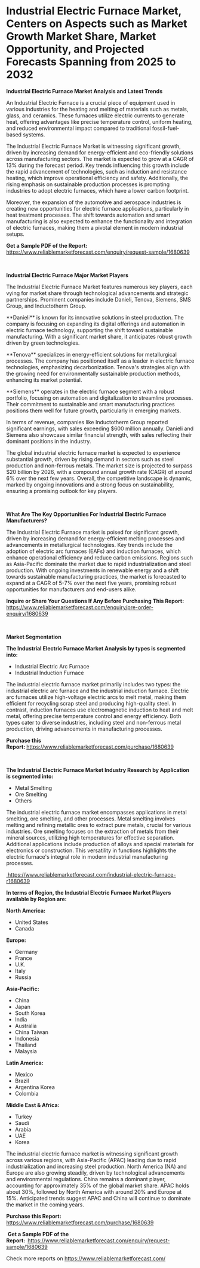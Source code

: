 <p><h1>Industrial Electric Furnace Market, Centers on Aspects such as Market Growth Market Share, Market Opportunity, and Projected Forecasts Spanning from 2025 to 2032</h1></p><p><strong>Industrial Electric Furnace Market Analysis and Latest Trends</strong></p>
<p><p>An Industrial Electric Furnace is a crucial piece of equipment used in various industries for the heating and melting of materials such as metals, glass, and ceramics. These furnaces utilize electric currents to generate heat, offering advantages like precise temperature control, uniform heating, and reduced environmental impact compared to traditional fossil-fuel-based systems. </p><p>The Industrial Electric Furnace Market is witnessing significant growth, driven by increasing demand for energy-efficient and eco-friendly solutions across manufacturing sectors. The market is expected to grow at a CAGR of 13% during the forecast period. Key trends influencing this growth include the rapid advancement of technologies, such as induction and resistance heating, which improve operational efficiency and safety. Additionally, the rising emphasis on sustainable production processes is prompting industries to adopt electric furnaces, which have a lower carbon footprint. </p><p>Moreover, the expansion of the automotive and aerospace industries is creating new opportunities for electric furnace applications, particularly in heat treatment processes. The shift towards automation and smart manufacturing is also expected to enhance the functionality and integration of electric furnaces, making them a pivotal element in modern industrial setups.</p></p>
<p><strong>Get a Sample PDF of the Report:&nbsp;</strong> <a href="https://www.reliablemarketforecast.com/enquiry/request-sample/1680639?utm_campaign=2315&utm_medium=2&utm_source=Github&utm_content=ia&utm_term=24032025&utm_id=industrial-electric-furnace">https://www.reliablemarketforecast.com/enquiry/request-sample/1680639</a></p>
<p>&nbsp;</p>
<p><strong>Industrial Electric Furnace Major Market Players</strong></p>
<p><p>The Industrial Electric Furnace Market features numerous key players, each vying for market share through technological advancements and strategic partnerships. Prominent companies include Danieli, Tenova, Siemens, SMS Group, and Inductotherm Group.</p><p>**Danieli** is known for its innovative solutions in steel production. The company is focusing on expanding its digital offerings and automation in electric furnace technology, supporting the shift toward sustainable manufacturing. With a significant market share, it anticipates robust growth driven by green technologies.</p><p>**Tenova** specializes in energy-efficient solutions for metallurgical processes. The company has positioned itself as a leader in electric furnace technologies, emphasizing decarbonization. Tenova's strategies align with the growing need for environmentally sustainable production methods, enhancing its market potential.</p><p>**Siemens** operates in the electric furnace segment with a robust portfolio, focusing on automation and digitalization to streamline processes. Their commitment to sustainable and smart manufacturing practices positions them well for future growth, particularly in emerging markets.</p><p>In terms of revenue, companies like Inductotherm Group reported significant earnings, with sales exceeding $600 million annually. Danieli and Siemens also showcase similar financial strength, with sales reflecting their dominant positions in the industry.</p><p>The global industrial electric furnace market is expected to experience substantial growth, driven by rising demand in sectors such as steel production and non-ferrous metals. The market size is projected to surpass $20 billion by 2026, with a compound annual growth rate (CAGR) of around 6% over the next few years. Overall, the competitive landscape is dynamic, marked by ongoing innovations and a strong focus on sustainability, ensuring a promising outlook for key players.</p></p>
<p>&nbsp;</p>
<p><strong>What Are The Key Opportunities For Industrial Electric Furnace Manufacturers?</strong></p>
<p><p>The Industrial Electric Furnace market is poised for significant growth, driven by increasing demand for energy-efficient melting processes and advancements in metallurgical technologies. Key trends include the adoption of electric arc furnaces (EAFs) and induction furnaces, which enhance operational efficiency and reduce carbon emissions. Regions such as Asia-Pacific dominate the market due to rapid industrialization and steel production. With ongoing investments in renewable energy and a shift towards sustainable manufacturing practices, the market is forecasted to expand at a CAGR of 5-7% over the next five years, promising robust opportunities for manufacturers and end-users alike.</p></p>
<p><strong>Inquire or Share Your Questions If Any Before Purchasing This Report:</strong> <a href="https://www.reliablemarketforecast.com/enquiry/pre-order-enquiry/1680639?utm_campaign=2315&utm_medium=2&utm_source=Github&utm_content=ia&utm_term=24032025&utm_id=industrial-electric-furnace">https://www.reliablemarketforecast.com/enquiry/pre-order-enquiry/1680639</a></p>
<p>&nbsp;</p>
<p><strong>Market Segmentation</strong></p>
<p><strong>The Industrial Electric Furnace Market Analysis by types is segmented into:</strong></p>
<p><ul><li>Industrial Electric Arc Furnace</li><li>Industrial Induction Furnace</li></ul></p>
<p><p>The industrial electric furnace market primarily includes two types: the industrial electric arc furnace and the industrial induction furnace. Electric arc furnaces utilize high-voltage electric arcs to melt metal, making them efficient for recycling scrap steel and producing high-quality steel. In contrast, induction furnaces use electromagnetic induction to heat and melt metal, offering precise temperature control and energy efficiency. Both types cater to diverse industries, including steel and non-ferrous metal production, driving advancements in manufacturing processes.</p></p>
<p><strong>Purchase this Report:&nbsp;</strong><a href="https://www.reliablemarketforecast.com/purchase/1680639?utm_campaign=2315&utm_medium=2&utm_source=Github&utm_content=ia&utm_term=24032025&utm_id=industrial-electric-furnace">https://www.reliablemarketforecast.com/purchase/1680639</a></p>
<p>&nbsp;</p>
<p><strong>The Industrial Electric Furnace Market Industry Research by Application is segmented into:</strong></p>
<p><ul><li>Metal Smelting</li><li>Ore Smelting</li><li>Others</li></ul></p>
<p><p>The industrial electric furnace market encompasses applications in metal smelting, ore smelting, and other processes. Metal smelting involves melting and refining metallic ores to extract pure metals, crucial for various industries. Ore smelting focuses on the extraction of metals from their mineral sources, utilizing high temperatures for effective separation. Additional applications include production of alloys and special materials for electronics or construction. This versatility in functions highlights the electric furnace's integral role in modern industrial manufacturing processes.</p></p>
<p><a href="https://www.reliablemarketforecast.com/industrial-electric-furnace-r1680639?utm_campaign=2315&utm_medium=2&utm_source=Github&utm_content=ia&utm_term=24032025&utm_id=industrial-electric-furnace">&nbsp;https://www.reliablemarketforecast.com/industrial-electric-furnace-r1680639</a></p>
<p><strong>In terms of Region, the Industrial Electric Furnace Market Players available by Region are:</strong></p>
<p>
    <p> <strong> North America: </strong>
        <ul>
            <li>United States</li>
            <li>Canada</li>
        </ul>
        </p> 
    <p> <strong> Europe: </strong>
        <ul>
            <li>Germany</li>
            <li>France</li>
            <li>U.K.</li>
            <li>Italy</li>
            <li>Russia</li>
        </ul>
        </p> 
    <p> <strong> Asia-Pacific: </strong>
        <ul>
            <li>China</li>
            <li>Japan</li>
            <li>South Korea</li>
            <li>India</li>
            <li>Australia</li>
            <li>China Taiwan</li>
            <li>Indonesia</li>
            <li>Thailand</li>
            <li>Malaysia</li>
        </ul>
        </p> 
    <p> <strong> Latin America: </strong>
        <ul>
            <li>Mexico</li>
            <li>Brazil</li>
            <li>Argentina Korea</li>
            <li>Colombia</li>
        </ul>
        </p> 
    <p> <strong> Middle East & Africa: </strong>
        <ul>
            <li>Turkey</li>
            <li>Saudi</li>
            <li>Arabia</li>
            <li>UAE</li>
            <li>Korea</li>
        </ul>
    </p>
    </p>
<p><p>The industrial electric furnace market is witnessing significant growth across various regions, with Asia-Pacific (APAC) leading due to rapid industrialization and increasing steel production. North America (NA) and Europe are also growing steadily, driven by technological advancements and environmental regulations. China remains a dominant player, accounting for approximately 35% of the global market share. APAC holds about 30%, followed by North America with around 20% and Europe at 15%. Anticipated trends suggest APAC and China will continue to dominate the market in the coming years.</p></p>
<p><strong>Purchase this Report: </strong><a href="https://www.reliablemarketforecast.com/purchase/1680639?utm_campaign=2315&utm_medium=2&utm_source=Github&utm_content=ia&utm_term=24032025&utm_id=industrial-electric-furnace">https://www.reliablemarketforecast.com/purchase/1680639</a></p>
<p>&nbsp;<strong>Get a Sample PDF of the Report:&nbsp;&nbsp;</strong><a href="https://www.reliablemarketforecast.com/enquiry/request-sample/1680639?utm_campaign=2315&utm_medium=2&utm_source=Github&utm_content=ia&utm_term=24032025&utm_id=industrial-electric-furnace">https://www.reliablemarketforecast.com/enquiry/request-sample/1680639</a></p>
<p><strong></strong></p>
<p>Check more reports on <a href="https://www.reliablemarketforecast.com/?utm_campaign=2315&utm_medium=2&utm_source=Github&utm_content=ia&utm_term=24032025&utm_id=industrial-electric-furnace">https://www.reliablemarketforecast.com/</a></p>